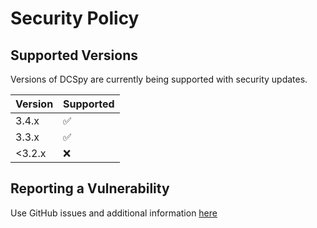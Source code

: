 # Security Policy

## Supported Versions

Versions of DCSpy are currently being supported with security updates.

| Version | Supported          |
|---------|--------------------|
| 3.4.x   | :white_check_mark: |
| 3.3.x   | :white_check_mark: |
| <3.2.x  | :x:                |

## Reporting a Vulnerability

Use GitHub issues and additional information [here](https://dcspy.readthedocs.io/en/latest/issue/)
